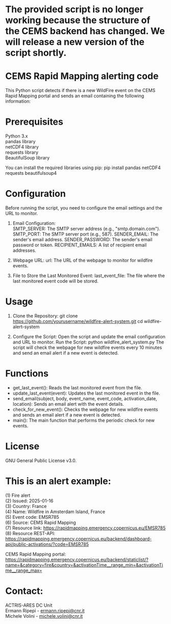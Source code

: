 # The provided script is no longer working because the structure of the CEMS backend has changed. We will release a new version of the script shortly.  

# CEMS Rapid Mapping alerting code

This Python script detects if there is a new WildFire event on the CEMS Rapid Mapping portal and sends an email containing the following information:  

# Prerequisites
Python 3.x  
pandas library  
netCDF4 library  
requests library  
BeautifulSoup library  

You can install the required libraries using pip:
pip install pandas netCDF4 requests beautifulsoup4  

# Configuration
Before running the script, you need to configure the email settings and the URL to monitor.

1. Email Configuration:  
SMTP_SERVER: The SMTP server address (e.g., "smtp.domain.com").
SMTP_PORT: The SMTP server port (e.g., 587).
SENDER_EMAIL: The sender's email address.
SENDER_PASSWORD: The sender's email password or token.
RECIPIENT_EMAILS: A list of recipient email addresses.

2. Webpage URL:
url: The URL of the webpage to monitor for wildfire events.

3. File to Store the Last Monitored Event:
last_event_file: The file where the last monitored event code will be stored.

# Usage

1. Clone the Repository:
git clone https://github.com/yourusername/wildfire-alert-system.git
cd wildfire-alert-system

2. Configure the Script: Open the script and update the email configuration and URL to monitor.
Run the Script:
python wildfire_alert_system.py
The script will check the webpage for new wildfire events every 10 minutes and send an email alert if a new event is detected.

# Functions
- get_last_event(): Reads the last monitored event from the file.
- update_last_event(event): Updates the last monitored event in the file.
- send_email(subject, body, event_name, event_code, activation_date, location): Sends an email alert with the event details.
- check_for_new_event(): Checks the webpage for new wildfire events and sends an email alert if a new event is detected.
- main(): The main function that performs the periodic check for new events.

# License
GNU General Public License v3.0.

# This is an alert example:

(1) Fire alert  
(2) Issued: 2025-01-16  
(3) Country: France  
(4) Name: Wildfire in Amsterdam Island, France  
(5) Event code: EMSR785  
(6) Source: CEMS Rapid Mapping  
(7) Resource link: https://rapidmapping.emergency.copernicus.eu/EMSR785  
(8) Resource REST-API: https://rapidmapping.emergency.copernicus.eu/backend/dashboard-api/public-activations/?code=EMSR785  

CEMS Rapid Mapping portal: https://rapidmapping.emergency.copernicus.eu/backend/staticlist/?name=&category=fire&country=&activationTime__range_min=&activationTime__range_max=

# Contact:  
ACTRIS-ARES DC Unit  
Ermann Ripepi - ermann.ripepi@cnr.it  
Michele Volini - michele.volini@cnr.it
